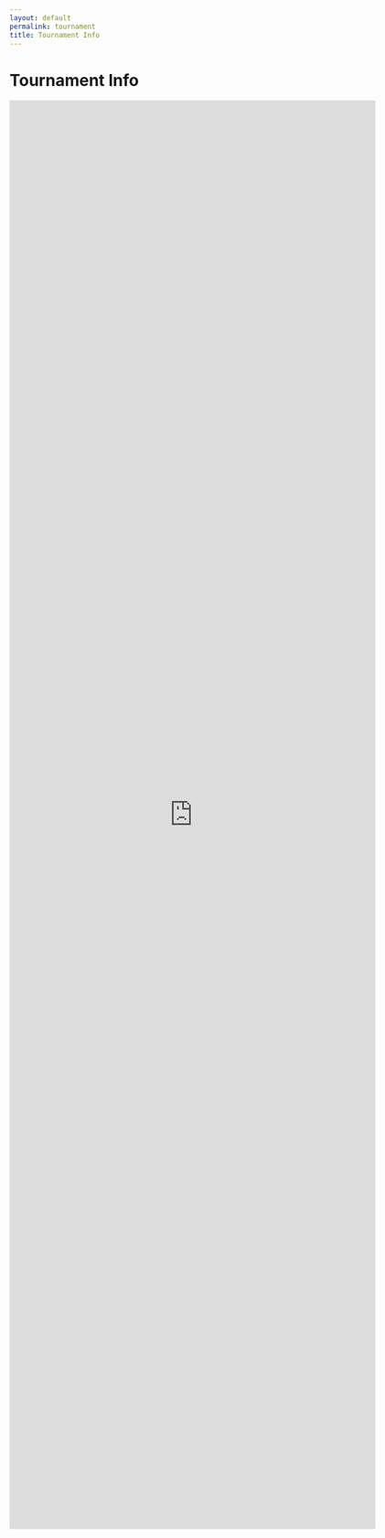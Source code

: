 ```yaml
---
layout: default
permalink: tournament
title: Tournament Info
---
```

# Tournament Info
<section class="embed embed--googleform">
  <iframe src="https://docs.google.com/forms/d/e/1FAIpQLSdWaeYd_jS-VIqFw-XweDWIA2UYPpzTqgN3wyB_FRyuiMOOaA/viewform?embedded=true" width="640" height="2500" frameborder="0" marginheight="0" marginwidth="0">Loading…</iframe>
</section>
